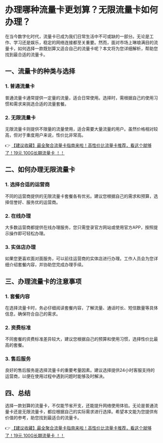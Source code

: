 # 办理哪种流量卡更划算？无限流量卡如何办理？

在当今数字化时代，流量卡已成为我们日常生活中不可或缺的一部分。无论是工作、学习还是娱乐，稳定的网络连接都至关重要。然而，面对市场上琳琅满目的流量卡，如何选择一款既划算又适合自己的流量卡呢？本文将为您详细解析，帮助您找到最合适的流量卡。

## 一、流量卡的种类与选择

### 1. 普通流量卡
普通流量卡通常提供一定量的流量，适合日常使用。选择时，需根据自己的使用习惯和需求来挑选合适的流量套餐。

### 2. 无限流量卡
无限流量卡则提供不限量的流量使用，适合需要大量流量的用户。虽然价格相对较高，但对于重度用户来说，性价比非常高。

👉 [【建议收藏】最全聚合流量卡指南来啦！高性价比流量卡推荐，看这个就够了！19元 100G长期流量卡 ！！](https://bit.ly/Liuliangka)

## 二、如何办理无限流量卡

### 1. 选择合适的运营商
不同的运营商提供的无限流量卡套餐各有优劣。建议您根据自己的需求和预算，选择信誉好、服务优的运营商。

### 2. 在线办理
大多数运营商都提供在线办理服务，您只需登录官方网站或使用官方APP，按照提示操作即可轻松办理。

### 3. 实体店办理
如果您更喜欢面对面服务，可以前往运营商的实体店进行办理。工作人员会为您详细介绍套餐内容，并协助您完成办理手续。

## 三、办理流量卡的注意事项

### 1. 套餐内容
在选择流量卡时，务必仔细阅读套餐内容，了解流量、通话时长、短信数量等具体信息，确保符合自己的需求。

### 2. 资费标准
不同套餐的资费标准差异较大，建议您根据自己的预算和使用习惯，选择性价比最高的套餐。

### 3. 售后服务
良好的售后服务是选择流量卡的重要考量因素。建议选择提供24小时客服支持的运营商，以便在使用过程中遇到问题时能够及时解决。

## 四、总结

选择一款划算的流量卡，不仅能节省开支，还能提升网络使用体验。无论是普通流量卡还是无限流量卡，都应根据自己的实际需求进行选择。希望本文能为您提供有价值的参考，助您找到最适合的流量卡。

👉 [【建议收藏】最全聚合流量卡指南来啦！高性价比流量卡推荐，看这个就够了！19元 100G长期流量卡 ！！](https://bit.ly/Liuliangka)